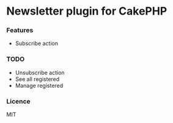 # Newsletter plugin for CakePHP

### Features
- Subscribe action

### TODO
- Unsubscribe action
- See all registered
- Manage registered

### Licence
MIT